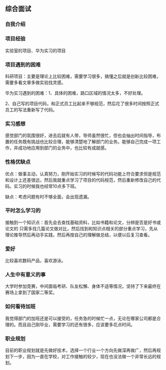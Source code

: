 ## 综合面试

### 自我介绍



### 项目经验

实验室的项目、华为实习的项目

### 项目遇到的困难

科研项目：主要是理论上比较困难，需要学习很多，搞懂之后就是创新比较困难，需要多看文章多做实验找灵感。

华为实习遇到的困难：1、具体的困难，路口区域的情况太多，不好处理。

2、自己写的项目代码，和正式员工比起来不够规范，然后花了很多时间按照正式员工的写法重新写了代码。

### 实习感想

感觉部门的氛围很好，进去后就有人带，导师虽然很忙，但也会抽出时间指导，布置的任务既有挑战也比较合理，能够清楚地了解部门的业务。能够自己完成一项工作，并成功地应用到部门的业务中，也比较有成就感。

### 性格优缺点

优点：做事主动，认真努力，刚开始实习的时候写的代码功能上符合要求但是规范和设计上还差很远，然后我就重点学习了项目的代码规范，然后重新修改自己的代码。实习的时候我也经常10点多下班。

缺点：考虑问题有时不够全面，会出现遗漏。

### 平时怎么学习的

接触到一个知识点：首先会去查找基础资料，比如书籍和论文，分辨是否是好书或论文的 只需多找几篇论文做对比，然后找到和知识点相关的部分重点学习，先从理论推导然后再动手实践，然后再按自己的理解做总结，以便以后复习查看。

### 爱好

比较喜欢数码产品，喜欢游泳。

### 人生中有意义的事

大学时参加竞赛，中间面临考研、队友松懈、身体不适等情况，坚持了下来最终在赛场上拿到了国家二等奖。

### 如何看待加班

我觉得部门的加班还是可以接受的，任务急的时候忙一点，无论在哪家公司都是合理的。而且自己刚毕业，需要学习的还有很多，应该要多花点时间。

### 职业规划

目前的职业规划就是先做好技术，选择一个行业一个方向先做深再做广，然后再规划下一步，因为一直在学校，对工作接触的较少，现在也没法做一个非常长远的规划。